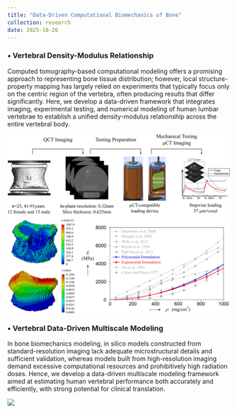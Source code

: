 ```yaml
---
title: "Data-Driven Computational Biomechanics of Bone"
collection: research
date: 2025-10-26
---
```


### •  Vertebral Density-Modulus Relationship

Computed tomography-based computational modeling offers a promising approach to representing bone tissue distribution; however, local structure-property mapping has largely relied on experiments that typically focus only on the centric region of the vertebra, often producing results that differ significantly. Here, we develop a data-driven framework that integrates imaging, experimental testing, and numerical modeling of human lumbar vertebrae to establish a unified density-modulus relationship across the entire vertebral body.

<img src='../images/Research_Bone_1.png' style='display:block; margin: 10px auto; width:900px;'>

### •  Vertebral Data-Driven Multiscale Modeling

In bone biomechanics modeling, in silico models constructed from standard-resolution imaging lack adequate microstructural details and sufficient validation, whereas models built from high-resolution imaging demand excessive computational resources and prohibitively high radiation doses. Hence, we develop a data-driven multiscale modeling framework aimed at estimating human vertebral performance both accurately and efficiently, with strong potential for clinical translation.

<img src='../images/Research_Bone_2.png' style='display:block; margin: 10px auto; width:900px;'>
